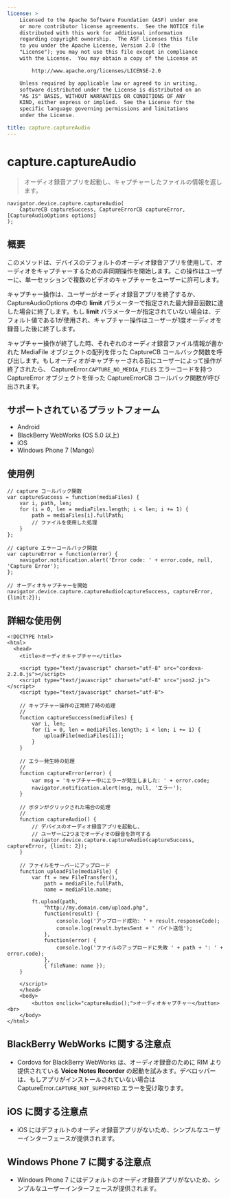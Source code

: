 ```yaml
---
license: >
    Licensed to the Apache Software Foundation (ASF) under one
    or more contributor license agreements.  See the NOTICE file
    distributed with this work for additional information
    regarding copyright ownership.  The ASF licenses this file
    to you under the Apache License, Version 2.0 (the
    "License"); you may not use this file except in compliance
    with the License.  You may obtain a copy of the License at

        http://www.apache.org/licenses/LICENSE-2.0

    Unless required by applicable law or agreed to in writing,
    software distributed under the License is distributed on an
    "AS IS" BASIS, WITHOUT WARRANTIES OR CONDITIONS OF ANY
    KIND, either express or implied.  See the License for the
    specific language governing permissions and limitations
    under the License.

title: capture.captureAudio
---
```


capture.captureAudio
====================

> オーディオ録音アプリを起動し、キャプチャーしたファイルの情報を返します。

    navigator.device.capture.captureAudio(
        CaptureCB captureSuccess, CaptureErrorCB captureError, [CaptureAudioOptions options]
    );

概要
-----------

このメソッドは、デバイスのデフォルトのオーディオ録音アプリを使用して、オーディオをキャプチャーするための非同期操作を開始します。この操作はユーザーに、単一セッションで複数のビデオのキャプチャーをユーザーに許可します。

キャプチャー操作は、ユーザーがオーディオ録音アプリを終了するか、 CaptureAudioOptions の中の __limit__ パラメーターで指定された最大録音回数に達した場合に終了します。もし __limit__ パラメーターが指定されていない場合は、デフォルト値である1が使用され、キャプチャー操作はユーザーが1度オーディオを録音した後に終了します。

キャプチャー操作が終了した時、それぞれのオーディオ録音ファイル情報が書かれた MediaFile オブジェクトの配列を伴った CaptureCB コールバック関数を呼び出します。もしオーディオがキャプチャーされる前にユーザーによって操作が終了されたら、 CaptureError.`CAPTURE_NO_MEDIA_FILES` エラーコードを持つ CaptureError オブジェクトを伴った CaptureErrorCB コールバック関数が呼び出されます。

サポートされているプラットフォーム
-------------------

- Android
- BlackBerry WebWorks (OS 5.0 以上)
- iOS
- Windows Phone 7 (Mango)

使用例
-------------

    // capture コールバック関数
    var captureSuccess = function(mediaFiles) {
        var i, path, len;
        for (i = 0, len = mediaFiles.length; i < len; i += 1) {
            path = mediaFiles[i].fullPath;
            // ファイルを使用した処理
        }
    };

    // capture エラーコールバック関数
    var captureError = function(error) {
        navigator.notification.alert('Error code: ' + error.code, null, 'Capture Error');
    };

    // オーディオキャプチャーを開始
    navigator.device.capture.captureAudio(captureSuccess, captureError, {limit:2});

詳細な使用例
------------

    <!DOCTYPE html>
    <html>
      <head>
        <title>オーディオキャプチャー</title>

        <script type="text/javascript" charset="utf-8" src="cordova-2.2.0.js"></script>
        <script type="text/javascript" charset="utf-8" src="json2.js"></script>
        <script type="text/javascript" charset="utf-8">

        // キャプチャー操作の正常終了時の処理
        //
        function captureSuccess(mediaFiles) {
            var i, len;
            for (i = 0, len = mediaFiles.length; i < len; i += 1) {
                uploadFile(mediaFiles[i]);
            }
        }

        // エラー発生時の処理
        //
        function captureError(error) {
            var msg = 'キャプチャー中にエラーが発生しました: ' + error.code;
            navigator.notification.alert(msg, null, 'エラー');
        }

        // ボタンがクリックされた場合の処理
        //
        function captureAudio() {
            // デバイスのオーディオ録音アプリを起動し、
            // ユーザーに2つまでオーディオの録音を許可する
            navigator.device.capture.captureAudio(captureSuccess, captureError, {limit: 2});
        }

        // ファイルをサーバーにアップロード
        function uploadFile(mediaFile) {
            var ft = new FileTransfer(),
                path = mediaFile.fullPath,
                name = mediaFile.name;

            ft.upload(path,
                "http://my.domain.com/upload.php",
                function(result) {
                    console.log('アップロード成功: ' + result.responseCode);
                    console.log(result.bytesSent + ' バイト送信');
                },
                function(error) {
                    console.log('ファイルのアップロードに失敗 ' + path + ': ' + error.code);
                },
                { fileName: name });
        }

        </script>
        </head>
        <body>
            <button onclick="captureAudio();">オーディオキャプチャー</button> <br>
        </body>
    </html>

BlackBerry WebWorks に関する注意点
--------------------------

- Cordova for BlackBerry WebWorks は、オーディオ録音のために RIM より提供されている __Voice Notes Recorder__ の起動を試みます。デベロッパーは、もしアプリがインストールされていない場合は CaptureError.`CAPTURE_NOT_SUPPORTED` エラーを受け取ります。

iOS に関する注意点
----------

- iOS にはデフォルトのオーディオ録音アプリがないため、シンプルなユーザーインターフェースが提供されます。

Windows Phone 7 に関する注意点
----------

- Windows Phone 7 にはデフォルトのオーディオ録音アプリがないため、シンプルなユーザーインターフェースが提供されます。
